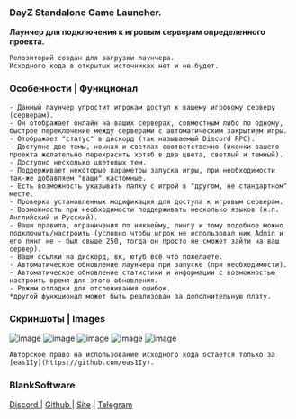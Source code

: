 ### DayZ Standalone Game Launcher.
**Лаунчер для подключения к игровым серверам определенного проекта.**

```
Репозиторий создан для загрузки лаунчера.
Исходного кода в открытых источниках нет и не будет.
```

### Особенности | Функционал
```
- Данный лаунчер упростит игрокам доступ к вашему игровому серверу (серверам).
- Он отображает онлайн на ваших серверах, совместным либо по одному, быстрое переключение между серверами с автоматическим закрытием игры.
- Отображает "статус" в дискорд (так называемый Discord RPC).
- Доступно две темы, ночная и светлая соответственно (иконки вашего проекта желательно перекрасить хотяб в два цвета, светлый и темный).
- Доступно несколько цветовых тем.
- Поддерживает некоторые параметры запуска игры, при необходимости так-же добавляем "ваши" кастомные.
- Есть возможность указывать папку с игрой в "другом, не стандартном" месте.
- Проверка установленных модификация для доступа к игровым серверам.
- Возможность при необходимости поддерживать несколько языков (н.п. Английский и Русский).
- Ваши правила, ограничения по никнейму, пингу и тому подобное можно подключить/настроить (условно чтобы игрок не использовал ник Admin и его пинг не - был свыше 250, тогда он просто не сможет зайти на ваш сервер).
- Ваши ссылки на дискорд, вк, ютуб всё что пожелаете.
- Автоматическое обновление лаунчера при запуске (при необходимости).
- Автоматическое обновление статистики и информации с возможностью настроить время для этого обновления.
- Режим отладки для отслеживания ошибок.
*другой функционал может быть реализован за дополнительную плату.
```

### Скриншоты | Images
![image](https://github.com/user-attachments/assets/d446f448-181e-4b64-8072-f6f7d4aee6e3)
![image](https://github.com/user-attachments/assets/19a28f05-30e6-4fbf-9998-714a1d6410b8)
![image](https://github.com/user-attachments/assets/1e42ffd8-ebd0-464b-85fb-eff294379bf9)
![image](https://github.com/user-attachments/assets/f5a0d563-42cf-4f4e-8be5-3e8ddf5051dd)
![image](https://github.com/user-attachments/assets/3400a059-0b4c-4639-af34-f586cbe8944d)

```
Авторское право на использование исходного кода остается только за [eas1Iy](https://github.com/eas1Iy).
```
### BlankSoftware
[Discord ](https://discord.gg/xt2GGzfFY7)| [Github ](https://github.com/eas1Iy)| [Site](https://blanksoftware.ru/) | [Telegram](https://t.me/blanksoftware)
